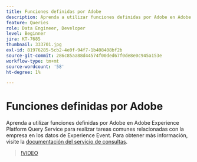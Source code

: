 ```yaml
---
title: Funciones definidas por Adobe
description: Aprenda a utilizar funciones definidas por Adobe en Adobe Experience Platform Query Service para realizar tareas comunes relacionadas con la empresa en los datos de Experience Event.
feature: Queries
role: Data Engineer, Developer
level: Beginner
jira: KT-7685
thumbnail: 333701.jpg
exl-id: 81976285-5cb2-4e0f-94f7-1b408408bf2b
source-git-commit: 286c85aa88d44574f00ded67f0de8e0c945a153e
workflow-type: tm+mt
source-wordcount: '58'
ht-degree: 1%

---
```


# Funciones definidas por Adobe

Aprenda a utilizar funciones definidas por Adobe en Adobe Experience Platform Query Service para realizar tareas comunes relacionadas con la empresa en los datos de Experience Event. Para obtener más información, visite la [documentación del servicio de consultas](https://experienceleague.adobe.com/docs/experience-platform/query/home.html?lang=es).

>[!VIDEO](https://video.tv.adobe.com/v/3414048?learn=on&enablevpops&captions=spa)
